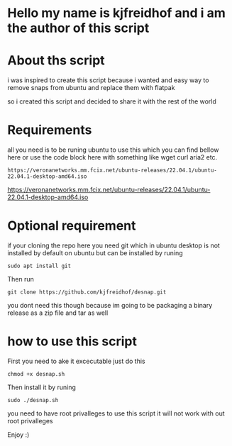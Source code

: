 # Hello my name is kjfreidhof and i am the author of this script 

# About ths script 

i was inspired to create this script because i wanted and easy way to remove snaps from ubuntu and replace them with flatpak 

so i created this script and decided to share it with the rest of the world 

# Requirements 

all you need is to be runing ubuntu to use this which you can find bellow here or use the code block here with something like wget curl aria2 etc.

```
https://veronanetworks.mm.fcix.net/ubuntu-releases/22.04.1/ubuntu-22.04.1-desktop-amd64.iso

```

https://veronanetworks.mm.fcix.net/ubuntu-releases/22.04.1/ubuntu-22.04.1-desktop-amd64.iso


# Optional requirement

if your cloning the repo here you need git which in ubuntu desktop is not installed by default on ubuntu but can be installed
by runing 

```
sudo apt install git 

```

Then run 

```
git clone https://github.com/kjfreidhof/desnap.git

```


you dont need this though because im going to be packaging a binary release as a zip file and tar as well 

# how to use this script 

First you need to ake it excecutable just do this

```
chmod +x desnap.sh

```
Then install it by runing 

```
sudo ./desnap.sh

```

you need to have root privalleges to use this script it will not work with out root privalleges 


Enjoy :)





























